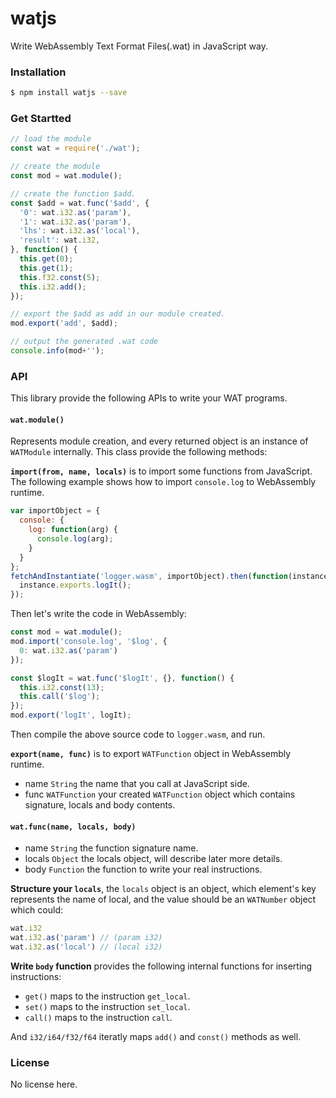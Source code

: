 # watjs

Write WebAssembly Text Format Files(.wat) in JavaScript way.

### Installation

```sh
$ npm install watjs --save
```

### Get Startted

```js
// load the module
const wat = require('./wat');

// create the module
const mod = wat.module();

// create the function $add.
const $add = wat.func('$add', {
  '0': wat.i32.as('param'),
  '1': wat.i32.as('param'),
  'lhs': wat.i32.as('local'),
  'result': wat.i32,
}, function() {
  this.get(0);
  this.get(1);
  this.f32.const(5);
  this.i32.add();
});

// export the $add as add in our module created.
mod.export('add', $add);

// output the generated .wat code
console.info(mod+'');
```

### API

This library provide the following APIs to write your WAT programs.

#### `wat.module()`

Represents module creation, and every returned object is an instance of `WATModule` 
internally. This class provide the following methods:

**`import(from, name, locals)`** is to import some functions from JavaScript. The
following example shows how to import `console.log` to WebAssembly runtime.

```js
var importObject = {
  console: {
    log: function(arg) {
      console.log(arg);
    }
  }
};
fetchAndInstantiate('logger.wasm', importObject).then(function(instance) {
  instance.exports.logIt();
});
```

Then let's write the code in WebAssembly:

```js
const mod = wat.module();
mod.import('console.log', '$log', {
  0: wat.i32.as('param')
});

const $logIt = wat.func('$logIt', {}, function() {
  this.i32.const(13);
  this.call('$log');
});
mod.export('logIt', logIt);
```

Then compile the above source code to `logger.wasm`, and run.

**`export(name, func)`** is to export `WATFunction` object in WebAssembly runtime.

- name `String` the name that you call at JavaScript side.
- func `WATFunction` your created `WATFunction` object which contains signature, locals and body contents.

#### `wat.func(name, locals, body)`

- name `String` the function signature name.
- locals `Object` the locals object, will describe later more details.
- body `Function` the function to write your real instructions.

**Structure your `locals`**, the `locals` object is an object, which element's key represents the name of
local, and the value should be an `WATNumber` object which could:

```js
wat.i32
wat.i32.as('param') // (param i32)
wat.i32.as('local') // (local i32)
```

**Write `body` function** provides the following internal functions for inserting instructions:

- `get()` maps to the instruction `get_local`.
- `set()` maps to the instruction `set_local`.
- `call()` maps to the instruction `call`.

And `i32/i64/f32/f64` iteratly maps `add()` and `const()` methods as well.

### License

No license here.
